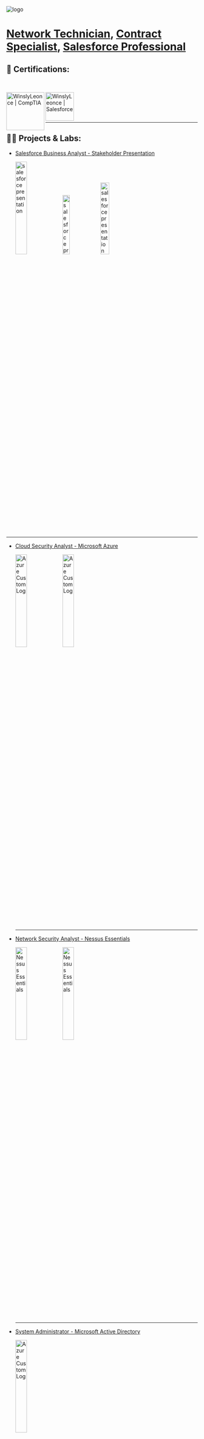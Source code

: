 ![logo](https://imgur.com/RFGOj1R.png)

<h1><a href="https://github.com/WinsIT-2024">Network Technician</a>, <a href="https://www.linkedin.com/in/winsly-leonce/">Contract Specialist</a>, <a href="https://www.salesforce.com/trailblazer/winsly">Salesforce Professional</a></h1>

<h2>📜 Certifications:</h2> 

<br/>
 
[<img align="left" alt="WinslyLeonce | CompTIA" width="100px" src="https://imgur.com/rt1SA9Y.png" />][CompTIASecurity+]
  
[<img align="left" alt="WinslyLeonce | Salesforce" width="75px" src="https://imgur.com/nNlwhiu.png" />][SalesforceAdministrator]<br/>


[CompTIASecurity+]: https://www.credly.com/badges/ba7028fe-db97-45dc-abd2-833a0ab32e08/
[SalesforceAdministrator]: https://www.salesforce.com/trailblazer/winsly


<br/>
<br/>

---

<h2> 👨‍💻 Projects & Labs:</h2>

- [Salesforce Business Analyst - Stakeholder Presentation](https://youtu.be/gAeFhIl1aGQ)
  
  <p float="left">
  <img src="https://imgur.com/MD28FJu.png" height="25%" width="25%" alt="salesforce presentation"/>
  <img src="https://imgur.com/Y0QMyF5.png" height="20%" width="20%" alt="salesforce presentation"/>
  <img src="https://imgur.com/Si2RgJj.png" height="22%" width="22%" alt="salesforce presentation"/> 
  </p>
---
- [Cloud Security Analyst - Microsoft Azure](https://github.com/WinsIT-2024/Microsoft-Azure-Custom-Log)

  <p align="left">
  <img src="https://imgur.com/LKPbICq.png" height="25%" width="25%" alt="Azure Custom Log"/>
  <img src="https://imgur.com/LYcWfZf.png" height="25%" width="25%" alt="Azure Custom Log"/>
  </p>  
  
  ---
 
- [Network Security Analyst - Nessus Essentials](https://github.com/WinsIT-2024/Nessus-Vulnerability-Scan)

  <img src="https://imgur.com/fhy5ahD.png" height="25%" width="25%" alt="Nessus Essentials"/>
  <img src="https://imgur.com/lxpgh36.png" height="25%" width="25%" alt="Nessus Essentials"/>
  
  ---
  
- [System Administrator - Microsoft Active Directory](https://github.com/WinsIT-2024/Microsoft-Active-Directory)

  <img src="https://imgur.com/43S84IM.png" height="25%" width="25%" alt="Azure Custom Log"/>

---


<h2> 💻 Connect with me:</h2>

[<img align="left" alt="WinslyLeonce | LinkedIn" width="30px" src="https://imgur.com/CYMnG4W.png" />][linkedin]
[<img align="left" alt="WinsIT | YouTube" width="40px" src="https://imgur.com/pKtLLTo.png" />][youtube]



[linkedin]: https://www.linkedin.com/in/winsly-leonce/
[youtube]: https://www.youtube.com/@Wins_IT


<!--
**WinsIT-2024/WinsIT-2024** is a ✨ _special_ ✨ repository because its `README.md` (this file) appears on your GitHub profile.

Here are some ideas to get you started:

- 🔭 I’m currently working on ...
- 🌱 I’m currently learning ...
- 📫 How to reach me: ...
- ⚡ Fun fact: ...
-->
